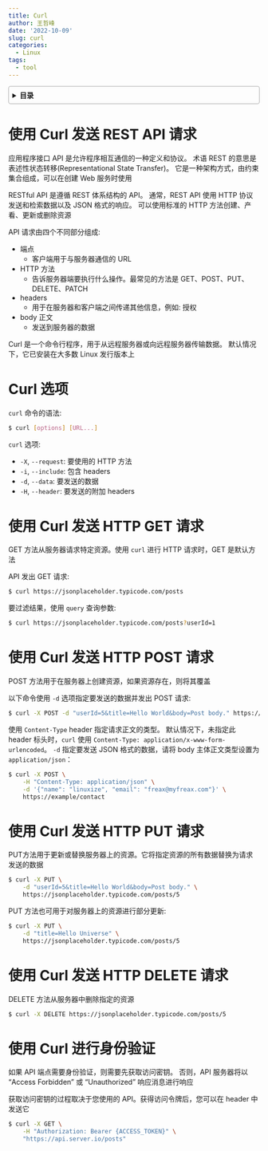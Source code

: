 ```yaml
---
title: Curl
author: 王哲峰
date: '2022-10-09'
slug: curl
categories:
  - Linux
tags:
  - tool
---
```


<style>
details {
    border: 1px solid #aaa;
    border-radius: 4px;
    padding: .5em .5em 0;
}
summary {
    font-weight: bold;
    margin: -.5em -.5em 0;
    padding: .5em;
}
details[open] {
    padding: .5em;
}
details[open] summary {
    border-bottom: 1px solid #aaa;
    margin-bottom: .5em;
}
</style>

<details><summary>目录</summary><p>

- [使用 Curl 发送 REST API 请求](#使用-curl-发送-rest-api-请求)
- [Curl 选项](#curl-选项)
- [使用 Curl 发送 HTTP GET 请求](#使用-curl-发送-http-get-请求)
- [使用 Curl 发送 HTTP POST 请求](#使用-curl-发送-http-post-请求)
- [使用 Curl 发送 HTTP PUT 请求](#使用-curl-发送-http-put-请求)
- [使用 Curl 发送 HTTP DELETE 请求](#使用-curl-发送-http-delete-请求)
- [使用 Curl 进行身份验证](#使用-curl-进行身份验证)
</p></details><p></p>

# 使用 Curl 发送 REST API 请求

应用程序接口 API 是允许程序相互通信的一种定义和协议。
术语 REST 的意思是表述性状态转移(Representational State Transfer)。
它是一种架构方式，由约束集合组成，可以在创建 Web 服务时使用

RESTful API 是遵循 REST 体系结构的 API。
通常，REST API 使用 HTTP 协议发送和检索数据以及 JSON 格式的响应。
可以使用标准的 HTTP 方法创建、产看、更新或删除资源

API 请求由四个不同部分组成:

* 端点
    - 客户端用于与服务器通信的 URL 
* HTTP 方法
    - 告诉服务器端要执行什么操作。最常见的方法是 GET、POST、PUT、DELETE、PATCH
* headers
    - 用于在服务器和客户端之间传递其他信息，例如: 授权
* body 正文
    - 发送到服务器的数据

Curl 是一个命令行程序，用于从远程服务器或向远程服务器传输数据。
默认情况下，它已安装在大多数 Linux 发行版本上

# Curl 选项

`curl` 命令的语法:

```bash
$ curl [options] [URL...]
```

`curl` 选项:

* `-X`, `--request`: 要使用的 HTTP 方法
* `-i`, `--include`: 包含 headers
* `-d`, `--data`: 要发送的数据
* `-H`, `--header`: 要发送的附加 headers

# 使用 Curl 发送 HTTP GET 请求

GET 方法从服务器请求特定资源。使用 `curl` 进行 HTTP 请求时，GET 是默认方法

API 发出 GET 请求:

```bash
$ curl https://jsonplaceholder.typicode.com/posts
```

要过滤结果，使用 `query` 查询参数:

```bash
$ curl https://jsonplaceholder.typicode.com/posts?userId=1
```

# 使用 Curl 发送 HTTP POST 请求

POST 方法用于在服务器上创建资源，如果资源存在，则将其覆盖

以下命令使用 `-d` 选项指定要发送的数据并发出 POST 请求:

```bash
$ curl -X POST -d "userId=5&title=Hello World&body=Post body." https://jsonplaceholder.typicode.com/posts
```

使用 `Content-Type` header 指定请求正文的类型。 
默认情况下，未指定此 header 标头时，`curl` 使用 `Content-Type: application/x-www-form-urlencoded`。
`-d` 指定要发送 JSON 格式的数据，请将 body 主体正文类型设置为 `application/json`：

```bash
$ curl -X POST \
    -H "Content-Type: application/json" \
    -d '{"name": "linuxize", "email": "freax@myfreax.com"}' \
    https://example/contact
```


# 使用 Curl 发送 HTTP PUT 请求

PUT方法用于更新或替换服务器上的资源。它将指定资源的所有数据替换为请求发送的数据

```bash
$ curl -X PUT \
    -d "userId=5&title=Hello World&body=Post body." \
    https://jsonplaceholder.typicode.com/posts/5
```

PUT 方法也可用于对服务器上的资源进行部分更新:

```bash
$ curl -X PUT \
    -d "title=Hello Universe" \
    https://jsonplaceholder.typicode.com/posts/5
```

# 使用 Curl 发送 HTTP DELETE 请求

DELETE 方法从服务器中删除指定的资源

```bash
$ curl -X DELETE https://jsonplaceholder.typicode.com/posts/5
```

# 使用 Curl 进行身份验证

如果 API 端点需要身份验证，则需要先获取访问密钥。
否则，API 服务器将以 “Access Forbidden” 或 “Unauthorized” 响应消息进行响应

获取访问密钥的过程取决于您使用的 API。获得访问令牌后，您可以在 header 中发送它

```bash
$ curl -X GET \
    -H "Authorization: Bearer {ACCESS_TOKEN}" \
    "https://api.server.io/posts"
```